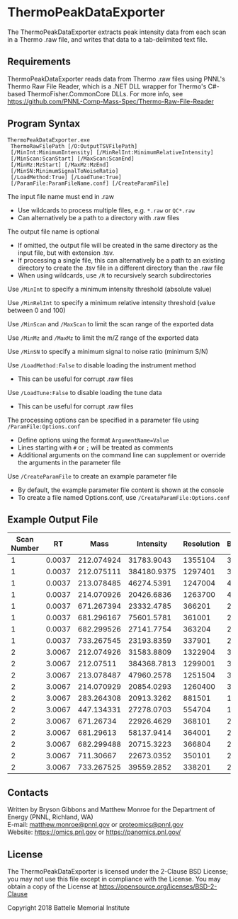 # ThermoPeakDataExporter

The ThermoPeakDataExporter extracts peak intensity data
from each scan in a Thermo .raw file, and writes that data
to a tab-delimited text file.

## Requirements

ThermoPeakDataExporter reads data from Thermo .raw files using PNNL's
Thermo Raw File Reader, which is a .NET DLL wrapper for Thermo's 
C#-based ThermoFisher.CommonCore DLLs.  For more info, see 
https://github.com/PNNL-Comp-Mass-Spec/Thermo-Raw-File-Reader

## Program Syntax

```
ThermoPeakDataExporter.exe
 ThermoRawFilePath [/O:OutputTSVFilePath]
 [/MinInt:MinimumIntensity] [/MinRelInt:MinimumRelativeIntensity]
 [/MinScan:ScanStart] [/MaxScan:ScanEnd]
 [/MinMz:MzStart] [/MaxMz:MzEnd]
 [/MinSN:MinimumSignalToNoiseRatio]
 [/LoadMethod:True] [/LoadTune:True]
 [/ParamFile:ParamFileName.conf] [/CreateParamFile]
```

The input file name must end in .raw
* Use wildcards to process multiple files, e.g. `*.raw` or `QC*.raw`
* Can alternatively be a path to a directory with .raw files

The output file name is optional
* If omitted, the output file will be created in the same directory as the input file, but with extension .tsv.
* If processing a single file, this can alternatively be a path to an existing directory to create the .tsv file in a different directory than the .raw file
* When using wildcards, use `/R` to recursively search subdirectories

Use `/MinInt` to specify a minimum intensity threshold (absolute value)

Use `/MinRelInt` to specify a minimum relative intensity threshold (value between 0 and 100)

Use `/MinScan` and `/MaxScan` to limit the scan range of the exported data

Use `/MinMz` and `/MaxMz` to limit the m/Z range of the exported data

Use `/MinSN` to specify a minimum signal to noise ratio (minimum S/N)

Use `/LoadMethod:False` to disable loading the instrument method
* This can be useful for corrupt .raw files

Use `/LoadTune:False` to disable loading the tune data
* This can be useful for corrupt .raw files

The processing options can be specified in a parameter file using `/ParamFile:Options.conf`
* Define options using the format `ArgumentName=Value`
* Lines starting with `#` or `;` will be treated as comments
* Additional arguments on the command line can supplement or override the arguments in the parameter file

Use `/CreateParamFile` to create an example parameter file
* By default, the example parameter file content is shown at the console
* To create a file named Options.conf, use `/CreataParamFile:Options.conf`

## Example Output File

| Scan Number | RT     | Mass       | Intensity   | Resolution | Baseline | Noise   | Charge | SignalToNoise | RelativeIntensity |
|-------------|--------|------------|-------------|------------|----------|---------|--------|---------------|-------------------|
| 1           | 0.0037 | 212.074924 | 31783.9043  | 1355104    | 3.9968   | 43.2763 | 0      | 734.4418      | 8.2732            |
| 1           | 0.0037 | 212.075111 | 384180.9375 | 1297401    | 3.9968   | 43.2763 | 0      | 8877.3904     | 100               |
| 1           | 0.0037 | 213.078485 | 46274.5391  | 1247004    | 4.1086   | 43.627  | 0      | 1060.6848     | 12.045            |
| 1           | 0.0037 | 214.070926 | 20426.6836  | 1263700    | 4.2191   | 43.9739 | 0      | 464.5181      | 5.3169            |
| 1           | 0.0037 | 671.267394 | 23332.4785  | 366201     | 26.7497  | 82.0103 | 0      | 284.5067      | 6.0733            |
| 1           | 0.0037 | 681.296167 | 75601.5781  | 361001     | 26.9184  | 82.3053 | 0      | 918.5511      | 19.6786           |
| 1           | 0.0037 | 682.299526 | 27141.7754  | 363204     | 26.9352  | 82.3348 | 0      | 329.6515      | 7.0648            |
| 1           | 0.0037 | 733.267545 | 23193.8359  | 337901     | 27.7925  | 83.8339 | 0      | 276.6643      | 6.0372            |
| 2           | 3.0067 | 212.074926 | 31583.8809  | 1322904    | 3.0378   | 41.144  | 0      | 767.6425      | 8.2171            |
| 2           | 3.0067 | 212.07511  | 384368.7813 | 1299001    | 3.0379   | 41.1441 | 0      | 9342.024      | 100               |
| 2           | 3.0067 | 213.078487 | 47960.2578  | 1251504    | 3.1944   | 41.4723 | 0      | 1156.442      | 12.4777           |
| 2           | 3.0067 | 214.070929 | 20854.0293  | 1260400    | 3.3492   | 41.7969 | 0      | 498.9375      | 5.4255            |
| 2           | 3.0067 | 283.264308 | 20913.3262  | 881501     | 11.066   | 55.8397 | 0      | 374.5242      | 5.441             |
| 2           | 3.0067 | 447.134331 | 27278.0703  | 554704     | 18.6603  | 67.9551 | 0      | 401.413       | 7.0968            |
| 2           | 3.0067 | 671.26734  | 22926.4629  | 368101     | 24.8662  | 76.7817 | 0      | 298.5928      | 5.9647            |
| 2           | 3.0067 | 681.29613  | 58137.9414  | 364001     | 25.0193  | 77.0032 | 0      | 755.0072      | 15.1256           |
| 2           | 3.0067 | 682.299488 | 20715.3223  | 366804     | 25.0346  | 77.0253 | 0      | 268.9417      | 5.3894            |
| 2           | 3.0067 | 711.30667  | 22673.0352  | 350101     | 25.4775  | 77.6659 | 0      | 291.9305      | 5.8988            |
| 2           | 3.0067 | 733.267525 | 39559.2852  | 338201     | 25.8128  | 78.1508 | 0      | 506.1915      | 10.292            |
                                                                             
## Contacts

Written by Bryson Gibbons and Matthew Monroe for the Department of Energy (PNNL, Richland, WA) \
E-mail: matthew.monroe@pnnl.gov or proteomics@pnnl.gov \
Website: https://omics.pnl.gov or https://panomics.pnl.gov/

## License

The ThermoPeakDataExporter is licensed under the 2-Clause BSD License;
you may not use this file except in compliance with the License.  You may obtain
a copy of the License at https://opensource.org/licenses/BSD-2-Clause

Copyright 2018 Battelle Memorial Institute
